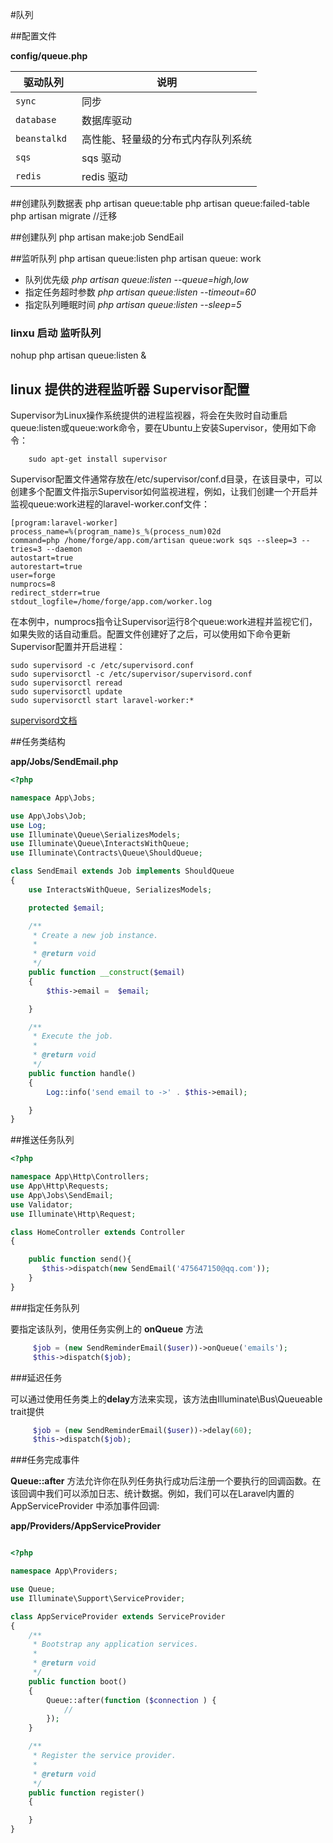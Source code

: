 #队列

##配置文件  

**config/queue.php**

| 驱动队列 | 说明 |
|----|----|
|  `sync`|  同步|
|  `database`  | 数据库驱动|
|  `beanstalkd ` |  高性能、轻量级的分布式内存队列系统|
|  `sqs`  | sqs 驱动|
|`redis`| redis 驱动|

##创建队列数据表
    php artisan queue:table
    php artisan queue:failed-table
    php artisan migrate  //迁移
    
##创建队列
    php artisan make:job SendEail
    
##监听队列
    php artisan queue:listen
    php artisan queue: work
    
   *  队列优先级 *php artisan queue:listen --queue=high,low*
   *  指定任务超时参数 *php artisan queue:listen --timeout=60* 
   *  指定队列睡眠时间  *php artisan queue:listen --sleep=5*
### linxu 启动 监听队列
   nohup php artisan queue:listen &

## linux 提供的进程监听器  Supervisor配置

Supervisor为Linux操作系统提供的进程监视器，将会在失败时自动重启queue:listen或queue:work命令，要在Ubuntu上安装Supervisor，使用如下命令：

```shell
    sudo apt-get install supervisor
```

Supervisor配置文件通常存放在/etc/supervisor/conf.d目录，在该目录中，可以创建多个配置文件指示Supervisor如何监视进程，例如，让我们创建一个开启并监视queue:work进程的laravel-worker.conf文件：

```shell
[program:laravel-worker]
process_name=%(program_name)s_%(process_num)02d
command=php /home/forge/app.com/artisan queue:work sqs --sleep=3 --tries=3 --daemon
autostart=true
autorestart=true
user=forge
numprocs=8
redirect_stderr=true
stdout_logfile=/home/forge/app.com/worker.log
```

在本例中，numprocs指令让Supervisor运行8个queue:work进程并监视它们，如果失败的话自动重启。配置文件创建好了之后，可以使用如下命令更新Supervisor配置并开启进程：

```shell
sudo supervisord -c /etc/supervisord.conf
sudo supervisorctl -c /etc/supervisor/supervisord.conf
sudo supervisorctl reread
sudo supervisorctl update
sudo supervisorctl start laravel-worker:*
```

[supervisord文档](http://supervisord.org/index.html)





   
##任务类结构 
    
**app/Jobs/SendEmail.php**


```php
<?php

namespace App\Jobs;

use App\Jobs\Job;
use Log;
use Illuminate\Queue\SerializesModels;
use Illuminate\Queue\InteractsWithQueue;
use Illuminate\Contracts\Queue\ShouldQueue;

class SendEmail extends Job implements ShouldQueue
{
    use InteractsWithQueue, SerializesModels;

    protected $email;

    /**
     * Create a new job instance.
     *
     * @return void
     */
    public function __construct($email)
    {
        $this->email =  $email;

    }

    /**
     * Execute the job.
     *
     * @return void
     */
    public function handle()
    {
        Log::info('send email to ->' . $this->email);

    }
}

```

##推送任务队列

```php
<?php

namespace App\Http\Controllers;
use App\Http\Requests;
use App\Jobs\SendEmail;
use Validator;
use Illuminate\Http\Request;

class HomeController extends Controller
{

    public function send(){
       $this->dispatch(new SendEmail('475647150@qq.com'));
    }
}

```


###指定任务队列

要指定该队列，使用任务实例上的 **onQueue** 方法

```php
     $job = (new SendReminderEmail($user))->onQueue('emails');
     $this->dispatch($job);
```

###延迟任务

可以通过使用任务类上的**delay**方法来实现，该方法由Illuminate\Bus\Queueable trait提供

```php
     $job = (new SendReminderEmail($user))->delay(60);
     $this->dispatch($job);
```

###任务完成事件

**Queue::after** 方法允许你在队列任务执行成功后注册一个要执行的回调函数。在该回调中我们可以添加日志、统计数据。例如，我们可以在Laravel内置的 AppServiceProvider 中添加事件回调:

**app/Providers/AppServiceProvider**

```php

<?php

namespace App\Providers;

use Queue;
use Illuminate\Support\ServiceProvider;

class AppServiceProvider extends ServiceProvider
{
    /**
     * Bootstrap any application services.
     *
     * @return void
     */
    public function boot()
    {
        Queue::after(function ($connection ) {
            //
        });
    }

    /**
     * Register the service provider.
     *
     * @return void
     */
    public function register()
    {

    }
}

```




    




    